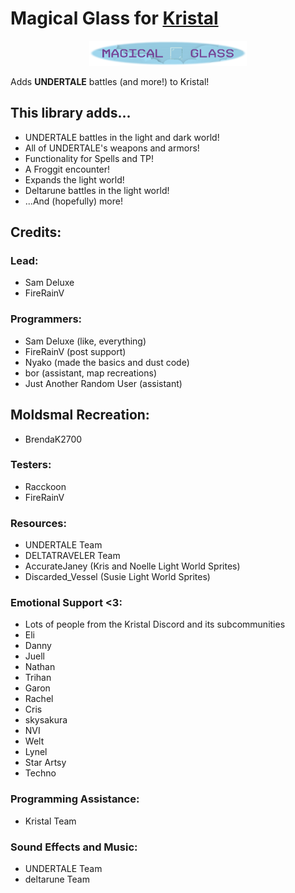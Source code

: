 # Magical Glass for [Kristal](https://github.com/KristalTeam/Kristal)

<p align="center" width="100%">
<img src="magicalglass.png" alt="Magical Glass" width="50%" />
</p>

Adds **UNDERTALE** battles (and more!) to Kristal!

## This library adds...
* UNDERTALE battles in the light and dark world!
* All of UNDERTALE's weapons and armors!
* Functionality for Spells and TP!
* A Froggit encounter!
* Expands the light world!
* Deltarune battles in the light world!
* ...And (hopefully) more!

## Credits:

### Lead:
* Sam Deluxe
* FireRainV

### Programmers:
* Sam Deluxe (like, everything)
* FireRainV (post support)
* Nyako (made the basics and dust code)
* bor (assistant, map recreations)
* Just Another Random User (assistant)
<!-- ## Contributors: -->
## Moldsmal Recreation:
* BrendaK2700

### Testers:
* Racckoon
* FireRainV

### Resources:
* UNDERTALE Team
* DELTATRAVELER Team
* AccurateJaney (Kris and Noelle Light World Sprites)
* Discarded_Vessel (Susie Light World Sprites)

### Emotional Support <3:
* Lots of people from the Kristal Discord and its subcommunities
* Eli
* Danny
* Juell
* Nathan
* Trihan
* Garon
* Rachel
* Cris
* skysakura
* NVI
* Welt
* Lynel
* Star Artsy
* Techno

### Programming Assistance:
* Kristal Team

### Sound Effects and Music:
* UNDERTALE Team
* deltarune Team

